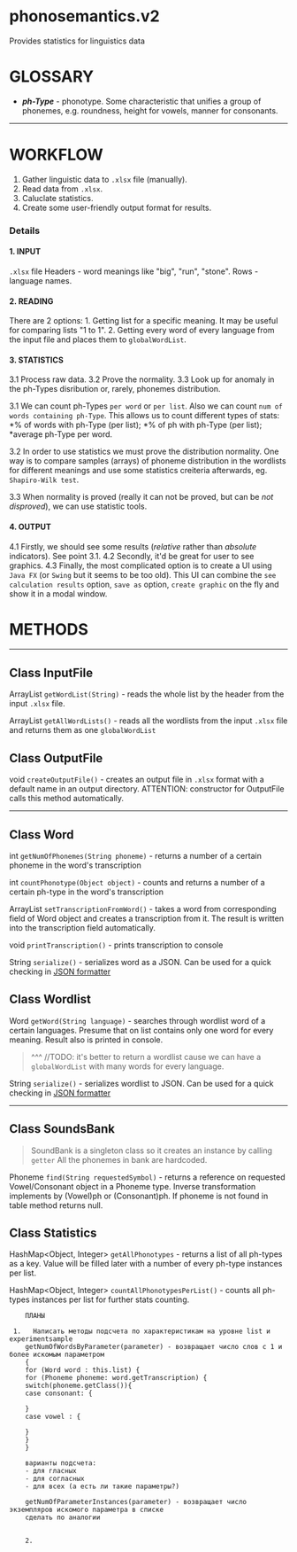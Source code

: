 # phonosemantics.v2
Provides statistics for linguistics data

GLOSSARY
===

* ***ph-Type*** - phonotype. Some characteristic that unifies a group of phonemes, e.g. roundness, height for vowels, manner for consonants.

***

WORKFLOW
===

1. Gather linguistic data to `.xlsx` file (manually).
2. Read data from `.xlsx`.
3. Caluclate statistics.
4. Create some user-friendly output format for results.

### Details

#### 1. INPUT
  `.xlsx` file
  Headers - word meanings like "big", "run", "stone".
  Rows - language names.
#### 2. READING
  There are 2 options:
    1. Getting list for a specific meaning. It may be useful for comparing lists "1 to 1".
    2. Getting every word of every language from the input file and places them to `globalWordList`.
#### 3. STATISTICS
  3.1 Process raw data.
  3.2 Prove the normality.
  3.3 Look up for anomaly in the ph-Types disribution or, rarely, phonemes distribution.
  
  3.1 We can count ph-Types `per word` or `per list`. Also we can count `num of words containing ph-Type`. This allows us to count different types of stats: 
  *% of words with ph-Type (per list);
  *% of ph with ph-Type (per list);
  *average ph-Type per word.
  
  3.2 In order to use statistics we must prove the distribution normality. One way is to compare samples (arrays) of phoneme distribution in the wordlists for different meanings and use some statistics creiteria afterwards, eg. `Shapiro-Wilk test`.
  
  3.3 When normality is proved (really it can not be proved, but can be _not disproved_), we can use statistic tools.
  
#### 4. OUTPUT
  4.1 Firstly, we should see some results (_relative_ rather than _absolute_ indicators). See point 3.1.
  4.2 Secondly, it'd be great for user to see graphics.
  4.3 Finally, the most complicated option is to create a UI using `Java FX` (or `Swing` but it seems to be too old). This UI can combine the `see calculation results` option, `save as` option, `create graphic` on the fly and show it in a modal window.


METHODS
===
***
Class InputFile
------

ArrayList<Word> `getWordList(String)` - reads the whole list by the header from the input `.xlsx` file.

ArrayList<Word> `getAllWordLists()` - reads all the wordlists from the input `.xlsx` file and returns them as one `globalWordList`

Class OutputFile
-----

void `createOutputFile()` - creates an output file in `.xlsx` format with a default name in an output directory. ATTENTION: constructor for OutputFile calls this method automatically.

***


Class Word
------

int `getNumOfPhonemes(String phoneme)` - returns a number of a certain phoneme in the word's transcription

int `countPhonotype(Object object)` - counts and returns a number of a certain ph-type in the word's transcription

ArrayList<Phoneme> `setTranscriptionFromWord()` - takes a word from corresponding field of Word object and creates a transcription from it.
        The result is written into the transcription field automatically.

void `printTranscription()` - prints transcription to console

String `serialize()` - serializes word as a JSON. Can be used for a quick checking in [JSON formatter](https://jsonformatter.curiousconcept.com/)



Class Wordlist
-----

Word `getWord(String language)` - searches through wordlist word of a certain languages. Presume that on list contains only one word for every meaning. Result also is printed in console.
>^^^ //TODO: it's better to return a wordlist cause we can have a `globalWordList` with many words for every language.

String `serialize()` - serializes wordlist to JSON. Can be used for a quick checking in [JSON formatter](https://jsonformatter.curiousconcept.com/)

***


Class SoundsBank
-----
> SoundBank is a singleton class so it creates an instance by calling `getter`
> All the phonemes in bank are hardcoded.

Phoneme `find(String requestedSymbol)` - returns a reference on requested Vowel/Consonant object in a Phoneme type.
        Inverse transformation implements by (Vowel)ph or (Consonant)ph.
        If phoneme is not found in table method returns null.


Class Statistics
-----

HashMap<Object, Integer> `getAllPhonotypes` - returns a list of all ph-types as a key. 
        Value will be filled later with a number of every ph-type instances per list.
        
HashMap<Object, Integer> `countAllPhonotypesPerList()` - counts all ph-types instances per list for further stats counting. 




        ПЛАНЫ

     1.   Написать методы подсчета по характеристикам на уровне list и experimentsample
        getNumOfWordsByParameter(parameter) - возвращает число слов с 1 и более искомым параметром
        {
        for (Word word : this.list) {
        for (Phoneme phoneme: word.getTranscription) {
        switch(phoneme.getClass()){
        case consonant: {

        }
        case vowel : {

        }
        }
        }

        варианты подсчета:
        - для гласных
        - для согласных
        - для всех (а есть ли такие параметры?)

        getNumOfParameterInstances(parameter) - возвращает число экземпляров искомого параметра в списке
        сделать по аналогии


        2.
